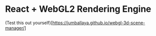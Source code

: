 # React + WebGL2 Rendering Engine

(Test this out yourself)[https://jumballaya.github.io/webgl-3d-scene-manager/]
